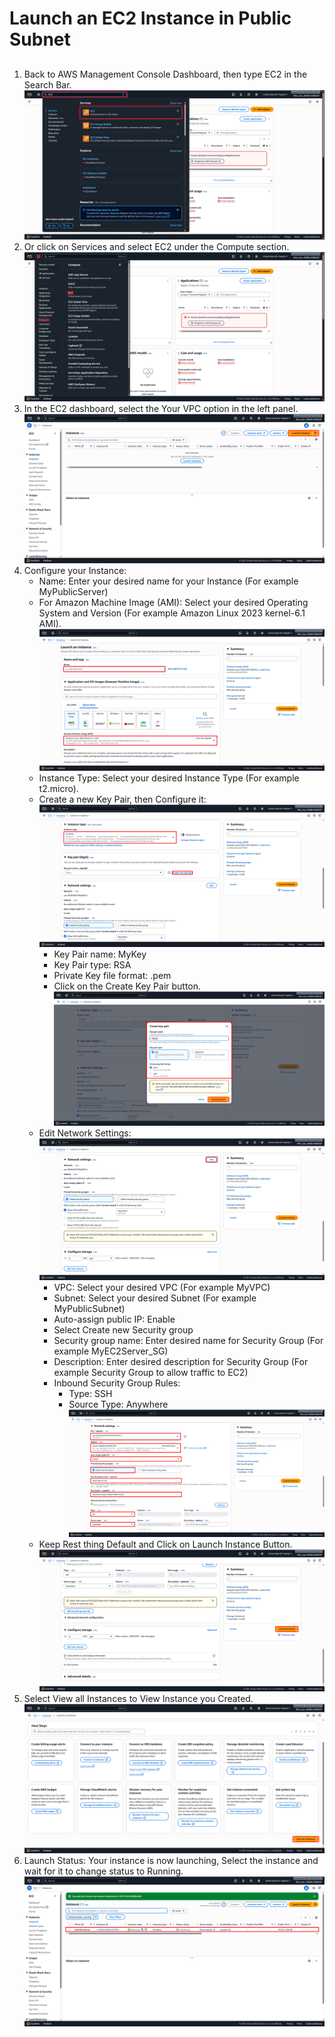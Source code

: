 # Launch an EC2 Instance in Public Subnet
##
1. Back to AWS Management Console Dashboard, then type EC2 in the Search Bar. ![Search_EC2](Images/Search_EC2.png)
2. Or click on Services and select EC2 under the Compute section. ![Services_EC2](Images/Services_EC2.png)
3. In the EC2 dashboard, select the Your VPC option in the left panel. ![Launch_EC2](Images/Launch_EC2.png)
4. Configure your Instance:
   - Name: Enter your desired name for your Instance (For example MyPublicServer)
   - For Amazon Machine Image (AMI): Select your desired Operating System and Version (For example Amazon Linux 2023 kernel-6.1 AMI). ![Configure_EC2_A](Images/Configure_EC2_A.png)
   - Instance Type: Select your desired Instance Type (For example t2.micro).
   - Create a new Key Pair, then Configure it: ![Configure_EC2_B](Images/Configure_EC2_B.png)
     + Key Pair name: MyKey
     + Key Pair type: RSA
     + Private Key file format: .pem 
     + Click on the Create Key Pair button. ![Configure_KeyPair](Images/Configure_KeyPair.png)
   - Edit Network Settings: ![Configure_EC2_C](Images/Configure_EC2_C.png)
     + VPC: Select your desired VPC (For example MyVPC)
     + Subnet: Select your desired Subnet (For example MyPublicSubnet)
     + Auto-assign public IP: Enable
     + Select Create new Security group
     + Security group name: Enter desired name for Security Group (For example MyEC2Server_SG)
     + Description: Enter desired description for Security Group (For example Security Group to allow traffic to EC2)
     + Inbound Security Group Rules:
       * Type: SSH
       * Source Type: Anywhere ![Configure_Network](Images/Configure_Network.png)
   - Keep Rest thing Default and Click on Launch Instance Button. ![Launched_Instance](Images/Launched_EC2.png)
5. Select View all Instances to View Instance you Created. ![View_Launched_Instance](Images/View_Launched_EC2.png)
6. Launch Status: Your instance is now launching, Select the instance and wait for it to change status to Running. ![Running_EC2](Images/Running_EC2.png)
